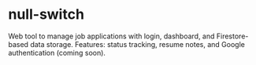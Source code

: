 # null-switch
Web tool to manage job applications with login, dashboard, and Firestore-based data storage. Features: status tracking, resume notes, and Google authentication (coming soon).
